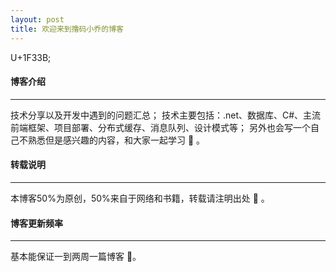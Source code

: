 ```yaml
---
layout: post
title: 欢迎来到撸码小乔的博客
---
```


U+1F33B;

#### 博客介绍
---

技术分享以及开发中遇到的问题汇总；
技术主要包括：.net、数据库、C#、主流前端框架、项目部署、分布式缓存、消息队列、设计模式等；
另外也会写一个自己不熟悉但是感兴趣的内容，和大家一起学习 &#x1F34E;  。


#### 转载说明
---

本博客50%为原创，50%来自于网络和书籍，转载请注明出处 &#x1F34F; 。


#### 博客更新频率
---

基本能保证一到两周一篇博客 &#x1F4D7;。
